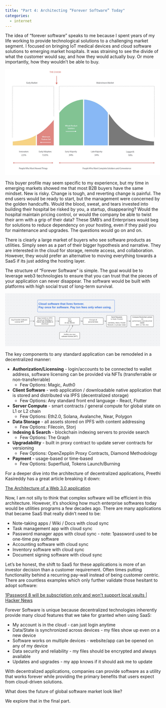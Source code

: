```yaml
---
title: "Part 4: Architecting “Forever Software” Today"
categories:
  - internet
---
```


The idea of “forever software” speaks to me because I spent years of my life working to provide technological solutions to a challenging market segment. I focused on bringing IoT medical devices and cloud software solutions to emerging market hospitals. It was straining to see the divide of what the customer would say, and how they would actually buy. Or more importantly, how they wouldn’t be able to buy.

<img src="/assets/images/web3/web3_4.png" width="500"/>

This buyer profile may seem specific to my experience, but my time in emerging markets showed me that most B2B buyers have the same mindset. New is risky. Change is tough, and reverting change is painful. The end users would be ready to start, but the management were concerned by the golden handcuffs. Would the blood, sweat, and tears invested into building their hospital be risked by you, a startup, disappearing? Would the hospital maintain pricing control, or would the company be able to twist their arm with a grip of their data? These SMB’s and Enterprises would beg for solutions to reduce dependency on your hosting, even if they paid you for maintenance and upgrades. The questions would go on and on.

There is clearly a large market of buyers who see software products as utilities. Simply seen as a part of their bigger hypothesis and narrative. They are interested in the cloud for storage, remote access, and collaboration. However, they would prefer an alternative to moving everything towards a SaaS if its just adding the hosting layer.

The structure of “Forever Software” is simple. The goal would be to leverage web3 technologies to ensure that you can trust that the pieces of your application can never disappear. The software would be built with platforms with high social trust of long-term survival. 

<img src="/assets/images/web3/web3_5.png" width="500"/>

The key components to any standard application can be remodeled in a decentralized manner:

- **Authorization/Licensing** - login/accounts to be connected to wallet address, software licensing can be provided via NFTs (transferrable or non-transferrable)
    - Few Options: Magic, Auth0
- **Client Software** - web application / downloadable native application that is stored and distributed via IPFS (decentralized storage)
    - Few Options: Any standard front end language - React, Flutter
- **Server Compute** - smart contracts / general compute for global state on L1 or L2 chain
    - Few Options: Eth2.0, Solana, Avalanche, Near, Polygon
- **Data Storage** - all assets stored on IPFS with content addressing
    - Few Options: Filecoin, Storj
- I**ndexing & Search** - blockchain indexing servers to provide search
    - Few Options: The Graph
- **Upgradability** - built in proxy contract to update server contracts for versioning
    - Few Options: OpenZepplin Proxy Contracts, Diamond Methodology
- **Payment** - usage-based or time-based
    - Few Options: Superfluid, Tokens Launch/Burning
    

For a deeper dive into the architecture of decentralized applications, Preethi Kasireddy has a great article breaking it down: 

[The Architecture of a Web 3.0 application](https://www.preethikasireddy.com/post/the-architecture-of-a-web-3-0-application)

Now, I am not silly to think that complex software will be efficient in this architecture. However, it’s shocking how much enterprise softwares today would be utilities programs a few decades ago. There are many applications that became SaaS that really didn’t need to be:

- Note-taking apps / Wiki / Docs with cloud sync
- Task management app with cloud sync
- Password manager apps with cloud sync - note: 1password used to be one-time pay software
- Accounting software with cloud sync
- Inventory software with cloud sync
- Document signing software with cloud sync

Let’s be honest, the shift to SaaS for these applications is more of an investor decision than a customer requirement. Often times putting functionality behind a recurring pay-wall instead of being customer centric. There are countless examples which only further validate those hesitant to adopt software:

[1Password 8 will be subscription only and won't support local vaults | Hacker News](https://news.ycombinator.com/item?id=28145247)

Forever Software is unique because decentralized technologies inherently provide  many cloud features that we take for granted when using SaaS:

- My account is in the cloud - can just login anytime
- Data/State is synchronized across devices - my files show up even on a new device
- Software works on multiple devices - website/app can be opened on any of my device
- Data security and reliability - my files should be encrypted and always available
- Updates and upgrades - my app knows if it should ask me to update

With decentralized applications, companies can provide software as a utility that works forever while providing the primary benefits that users expect from cloud-driven solutions. 

What does the future of global software market look like?

We explore that in the final part.